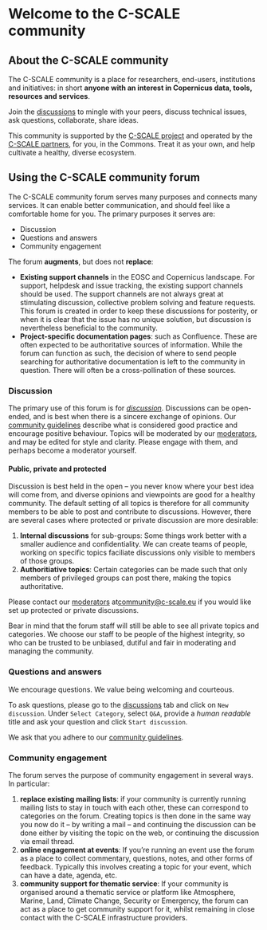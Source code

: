 # Welcome to the C-SCALE community

## About the C-SCALE community
The C-SCALE community is a place for researchers, end-users, institutions and initiatives:  in short **anyone with an interest in Copernicus data, tools, resources and services**.

Join the [discussions](https://github.com/c-scale-community/discussions/discussions) to mingle with your peers, discuss technical issues, ask questions, collaborate, share ideas. 

This community is supported by the [C-SCALE project](https://c-scale.eu/) and operated by the [C-SCALE partners](https://c-scale.eu/partners/), for you, in the Commons. Treat it as your own, and help cultivate a healthy, diverse ecosystem.

## Using the C-SCALE community forum
The C-SCALE community forum serves many purposes and connects many services. It can enable better communication, and should feel like a comfortable home for you. The primary purposes it serves are:
* Discussion
* Questions and answers
* Community engagement

The forum **augments**, but does not **replace**:
* **Existing support channels** in the EOSC and Copernicus landscape. For support, helpdesk and issue tracking, the existing support channels should be used. The support channels are not always great at stimulating discussion, collective problem solving and feature requests. This forum is created in order to keep these discussions for posterity, or when it is clear that the issue has no unique solution, but discussion is nevertheless beneficial to the community.
* **Project-specific documentation pages**: such as Confluence. These are often expected to be authoritative sources of information. While the forum can function as such, the decision of where to send people searching for authoritative documentation is left to the community in question. There will often be a cross-pollination of these sources.

### Discussion
The primary use of this forum is for [_discussion_](https://github.com/c-scale-community/discussions/discussions). Discussions can be open-ended, and is best when there is a sincere exchange of opinions. Our [community guidelines](https://github.com/c-scale-community/discussions/blob/main/commmunity_guidelines.md) describe what is considered good practice and encourage positive behaviour. Topics will be moderated by our [moderators](https://github.com/orgs/c-scale-community/people?query=role%3Aowner), and may be edited for style and clarity. Please engage with them, and perhaps become a moderator yourself.

#### Public, private and protected
Discussion is best held in the open – you never know where your best idea will come from, and diverse opinions and viewpoints are good for a healthy community. The default setting of all topics is therefore for all community members to be able to post and contribute to discussions. However, there are several cases where protected or private discussion are more desirable:
1. **Internal discussions** for sub-groups: Some things work better with a smaller audience and confidentiality. We can create teams of people, working on specific topics faciliate discussions only visible to members of those groups.
2. **Authoritiative topics**: Certain categories can be made such that only members of privileged groups can post there, making the topics authoritative.

Please contact our [moderators](https://github.com/orgs/c-scale-community/people?query=role%3Aowner) at[community@c-scale.eu](mailto:community@c-scale.eu) if you would like set up protected or private discussions.

Bear in mind that the forum staff will still be able to see all private topics and categories. We choose our staff to be people of the highest integrity, so who can be trusted to be unbiased, dutiful and fair in moderating and managing the community.

### Questions and answers
We encourage questions. We value being welcoming and courteous.

To ask questions, please go to the [discussions](https://github.com/c-scale-community/discussions/discussions) tab and click on `New discussion`. Under `Select Category`, select `Q&A`, provide a _human readable_ title and ask your question and click `Start discussion`.

We ask that you adhere to our [community guidelines](https://github.com/c-scale-community/discussions/blob/main/commmunity_guidelines.md).

### Community engagement
The forum serves the purpose of community engagement in several ways. In particular:
1. **replace existing mailing lists**: if your community is currently running mailing lists to stay in touch with each other, these can correspond to categories on the forum. Creating topics is then done in the same way you now do it – by writing a mail – and continuing the discussion can be done either by visiting the topic on the web, or continuing the discussion via email thread.
2. **online engagement at events**: If you’re running an event use the forum as a place to collect commentary, questions, notes, and other forms of feedback. Typically this involves creating a topic for your event, which can have a date, agenda, etc.
3. **community support for thematic service**: If your community is organised around a thematic service or platform like Atmosphere, Marine, Land, Climate Change, Security or Emergency, the forum can act as a place to get community support for it, whilst remaining in close contact with the C-SCALE infrastructure providers.
